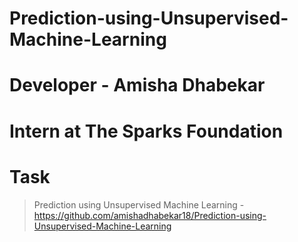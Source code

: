 # Prediction-using-Unsupervised-Machine-Learning

# Developer - Amisha Dhabekar
# Intern at The Sparks Foundation


# Task
> Prediction using Unsupervised Machine Learning - https://github.com/amishadhabekar18/Prediction-using-Unsupervised-Machine-Learning
